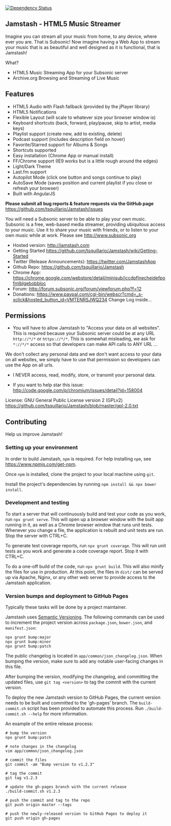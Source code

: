 [![Dependency Status](https://www.versioneye.com/user/projects/55545c4c774ff250e20000ba/badge.svg?style=flat)](https://www.versioneye.com/user/projects/55545c4c774ff250e20000ba)

Jamstash - HTML5 Music Streamer
-------------------------------

Imagine you can stream all your music from home, to any device, where ever you are. That is
Subsonic! Now imagine having a Web App to stream your music that is as beautiful and well designed
as it is functional, that is Jamstash!

What?

* HTML5 Music Streaming App for your Subsonic server
* Archive.org Browsing and Streaming of Live Music

## Features

* HTML5 Audio with Flash fallback (provided by the jPlayer library)
* HTML5 Notifications
* Flexible Layout (will scale to whatever size your browser window is)
* Keyboard shortcuts (back, forward, play/pause, skip to artist, media keys)
* Playlist support (create new, add to existing, delete)
* Podcast support (includes description field on hover)
* Favorite/Starred support for Albums & Songs
* Shortcuts supported
* Easy installation (Chrome App or manual install)
* FF/Chrome support (IE9 works but is a little rough around the edges)
* Light/Dark Theme
* Last.fm support
* Autopilot Mode (click one button and songs continue to play)
* AutoSave Mode (saves position and current playlist if you close or refresh your browser)
* Built with AngularJS

**Please submit all bug reports & feature requests via the GitHub page**
https://github.com/tsquillario/Jamstash/issues

You will need a Subsonic server to be able to play your own music. Subsonic is a free, web-based
media streamer, providing ubiquitous access to your music. Use it to share your music with friends,
or to listen to your own music while at work. Please see http://www.subsonic.org

* Hosted version: http://jamstash.com
* Getting Started https://github.com/tsquillario/Jamstash/wiki/Getting-Started
* Twitter (Release Announcements): https://twitter.com/JamstashApp
* Github Repo: https://github.com/tsquillario/Jamstash
* Chrome App: https://chrome.google.com/webstore/detail/minisub/jccdpflnecheidefpofmlblgebobbloc
* Forum: http://forum.subsonic.org/forum/viewforum.php?f=12
* Donations: https://www.paypal.com/cgi-bin/webscr?cmd=_s-xclick&hosted_button_id=VMTENRSJWQ234
Change Log inside...

## Permissions

* You will have to allow Jamstash to "Access your data on all websites". This is required because
  your Subsonic server could be at any URL `http://*/*` or `https://*/*`. This is somewhat
  misleading, we ask for `*://*/*` access so that developers can make API calls to ANY URL ...

We don't collect any personal data and we don't want access to your data on all websites, we simply
have to use that permission so developers can use the App on all urls.

* I NEVER access, read, modify, store, or transmit your personal data.

* If you want to help star this issue: http://code.google.com/p/chromium/issues/detail?id=158004

License: GNU General Public License version 2 (GPLv2)
https://github.com/tsquillario/Jamstash/blob/master/gpl-2.0.txt

## Contributing

Help us improve Jamstash!

### Setting up your environment
In order to build Jamstash, `npm` is  required. For help installing `npm`, see
<https://www.npmjs.com/get-npm>.

Once `npm` is installed, clone the project to your local machine using `git`.

Install the project's dependencies by running `npm install && npx bower install`.

### Development and testing
To start a server that will continuously build and test your code as you work, run `npx grunt
serve`. This will open up a browser window with the built app running in it, as well as a Chrome
browser window that runs unit tests. Whenever you change a file, the application is rebuilt and unit
tests are run. Stop the server with CTRL+C.

To generate test coverage reports, run `npx grunt coverage`. This will run unit tests as you work
and generate a code coverage report. Stop it with CTRL+C.

To do a one-off build of the code, run `npx grunt build`. This will also minify the files for use in
production. At this point, the files in `dist/` can be served up via Apache, Nginx, or any other web
server to provide access to the Jamstash application.

### Version bumps and deployment to GitHub Pages
Typically these tasks will be done by a project maintainer.

Jamstash uses [Semantic Versioning](http://semver.org/). The following commands can be used to
increment the project version across `package.json`, `bower.json`, and `manifest.json`:
```
npx grunt bump:major
npx grunt bump:minor
npx grunt bump:patch
```

The public changelog is located in `app/common/json_changelog.json`. When bumping the version, make
sure to add any notable user-facing changes in this file.

After bumping the version, modifying the changelog, and committing the updated files, use `git tag
<version>` to tag the commit with the current version.

To deploy the new Jamstash version to GitHub Pages, the current version needs to be built and
committed to the 'gh-pages' branch. The `build-commit.sh` script has been provided to automate this
process. Run `./build-commit.sh --help` for more information.

An example of the entire release process:
```
# bump the version
npx grunt bump:patch

# note changes in the changelog
vim app/common/json_changelog.json

# commit the files
git commit -am "Bump version to v1.2.3"

# tag the commit
git tag v1.2.3

# update the gh-pages branch with the current release
./build-commit.sh v1.2.3

# push the commit and tag to the repo
git push origin master --tags

# push the newly-released version to GitHub Pages to deploy it
git push origin gh-pages
```
